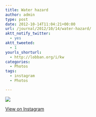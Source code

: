 ```yaml
---
title: Water hazard
author: admin
type: post
date: 2012-10-14T11:04:21+00:00
url: /journal/2012/10/14/water-hazard/
aktt_notify_twitter:
  - yes
aktt_tweeted:
  - 1
yourls_shorturl:
  - http://lobban.org/i/kw
categories:
  - Photos
tags:
  - instagram
  - Photos

---
```

![][1]

[View on Instagram][2]

 [1]: http://lobban.org/wp-content/uploads/HLIC/4c31f41fcc0c2a9de64fc0ad002938c9.jpg
 [2]: http://instagr.am/p/Qwqdd-KlgM/